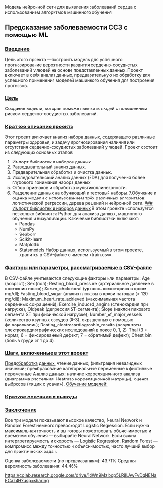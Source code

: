 
Модель нейронной сети для выявления заболеваний сердца с использованием алгоритмов машинного обучения
## Предсказание заболеваемости ССЗ с помощью ML
### [Введение](ur)
Цель этого проекта —построить модель для успешного прогнозирование вероятности развития сердечно-сосудистых заболеваний у людей на основе представленных данных. Проект включает в себя анализ данных, предварительную их обработку для успешного применения моделей машинного обучения для построения прогнозов.
### [Цель](url)
Создание  модели, которая поможет выявить людей с повышенным риском сердечно-сосудистых заболеваний. 
### [Краткое описание проекта](url)
Этот проект включает анализ набора данных, содержащего различные параметры здоровья, и задачу прогнозирования наличия или отсутствия сердечно-сосудистых заболеваний у людей.
Проект состоит из следующих основных этапов:
1. Импорт библиотек и наборов данных.
2. Разведывательный анализ данных.
3. Предварительная обработка и очистка данных.
4. Исследовательский анализ данных (EDA) для получения более глубокого понимания набора данных.
5. Отбор признаков и обработка мультиколлинеарности.
6. Разделение данных на обучающий и тестовый наборы.
7.Обучение и оценка модели с использованием трёх различных алгоритмов: логистической регрессии, дерева решений и нейронной сети.
[### Импорт библиотек и наборов данных](url)
В этом проекте используется несколько библиотек Python для анализа данных, машинного обучения и визуализации. Ключевые библиотеки включают:
    - Pandas
    - NumPy
    - Seaborn
    - Scikit-learn
    - Matplotlib
    - Statsmodels
    Набор данных, используемый в этом проекте, хранится в CSV-файле с именем «train.csv».
### [Факторы или параметры, рассматриваемые в CSV-файле](url)
В CSV-файле учитываются следующие факторы или параметры:
Age (возраст);
Sex (пол);
Resting_blood_pressure (артериальное давление в состоянии покоя);
Serum_cholestoral (уровень холестерина в крови mg/dl);
Fasting_blood_sugar (анализ глюкозы в крови натощак (> 120 mg/dl));
Maximum_heart_rate_achieved (максимальная частота сердечных сокращений);
Exercise_induced_angina (стенокардия при нагрузке),
Oldpeak (депрессия ST-сегмента);
Slope (наклон пикового сегмента ST при физической нагрузке);
Number_of_major_vessels (количество крупных сосудов (0-3), окрашенных с помощью флюороскопии);
Resting_electrocardiographic_results (результаты электрокардиографических исследований в покое 0, 1, 2);
Thal (3 = норма; 6 = фиксированный дефект; 7 = обратимый дефект);
Chest_bin (боль в груди от 1 до 4).
### [Шаги, включенные в этот проект](url)
[Предобработка](url) [данных:](url)
чтение данных;
фильтрация невалидных значений;
преобразование категориальные переменные в фиктивные переменные
[Анализ данных:](url)
наличие корреляционного анализа (диаграмма рассеяния, Heatmap корреляционной матрицы);
оценка выбросов («ящик с усами»).
[Обучение моделей:](url)
### [Краткое описание и выводы](url)
### [Заключение](url)
Все три модели показывают высокое качество, Neural Network и Random Forest немного превосходят Logistic Regression. Если нужна максимальная точность и вы готовы пожертвовать объяснимостью и временем обучения — выбирайте Neural Network. Если важна интерпретируемость и скорость — Logistic Regression. Random Forest — компромисс между точностью и объяснимостью, часто лучший выбор для практических задач.

Оценка заболеваемости (по предсказаниям): 43.71%
Средняя вероятность заболевания: 44.46% 

https://colab.research.google.com/drive/1dWn9Mzlbop5LRjILAwFvDqNENaECaz4H?usp=sharing
